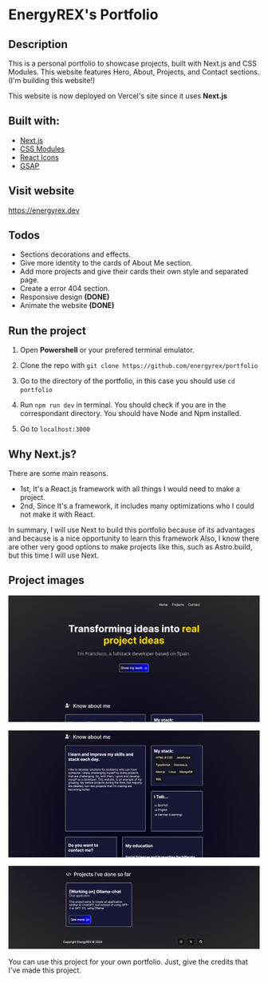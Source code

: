 # EnergyREX's Portfolio

## Description

This is a personal portfolio to showcase projects, built with Next.js and CSS Modules. This website features Hero, About, Projects, and Contact sections.
(I'm building this website!)

This website is now deployed on Vercel's site since it uses **Next.js**

## Built with: 

- [Next.js](nextjs.org)
- [CSS Modules](https://nextjs.org/docs/app/building-your-application/styling/css-modules)
- [React Icons](https://react-icons.github.io/react-icons/)
- [GSAP](https://gsap.com/)

## Visit website

https://energyrex.dev

## Todos

- Sections decorations and effects.
- Give more identity to the cards of About Me section.
- Add more projects and give their cards their own style and separated page.
- Create a error 404 section.
- Responsive design **(DONE)**
- Animate the website **(DONE)**

## Run the project

1. Open **Powershell** or your prefered terminal emulator.

2. Clone the repo with ```git clone https://github.com/energyrex/portfolio```

3. Go to the directory of the portfolio, in this case you should use ```cd portfolio```

4. Run ``` npm run dev ``` in terminal. You should check if you are in the correspondant directory. You should have Node and Npm installed.

5. Go to ``` localhost:3000 ```

## Why Next.js?

There are some main reasons. 

- 1st, It's a React.js framework with all things I would need to make a project.
- 2nd, Since It's a framework, it includes many optimizations who I could not make it with React.

In summary, I will use Next to build this portfolio because of its advantages and because is a nice opportunity to learn this framework
Also, I know there are other very good options to make projects like this, such as Astro.build, but this time I will use Next.

## Project images

![Hero Section](./public/Hero-Section.png "Hero Section")

![About me](./public/AboutSection.png "About me section")

![Projects Section](./public/Projects-Section.png "Projects section")

You can use this project for your own portfolio. Just, give the credits that I've made this project.